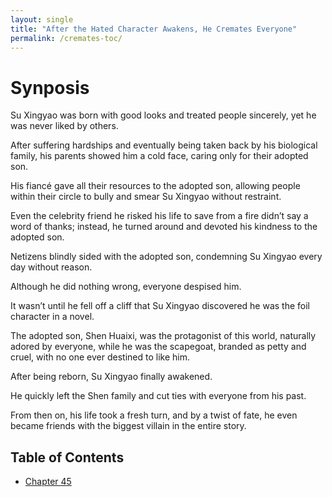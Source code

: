 ```yaml
---
layout: single
title: "After the Hated Character Awakens, He Cremates Everyone"
permalink: /cremates-toc/
---
```


# Synposis

Su Xingyao was born with good looks and treated people sincerely, yet he was never liked by others.

After suffering hardships and eventually being taken back by his biological family, his parents showed him a cold face, caring only for their adopted son.

His fiancé gave all their resources to the adopted son, allowing people within their circle to bully and smear Su Xingyao without restraint.

Even the celebrity friend he risked his life to save from a fire didn’t say a word of thanks; instead, he turned around and devoted his kindness to the adopted son.

Netizens blindly sided with the adopted son, condemning Su Xingyao every day without reason.

Although he did nothing wrong, everyone despised him.

It wasn’t until he fell off a cliff that Su Xingyao discovered he was the foil character in a novel.

The adopted son, Shen Huaixi, was the protagonist of this world, naturally adored by everyone, while he was the scapegoat, branded as petty and cruel, with no one ever destined to like him.

After being reborn, Su Xingyao finally awakened.

He quickly left the Shen family and cut ties with everyone from his past.

From then on, his life took a fresh turn, and by a twist of fate, he even became friends with the biggest villain in the entire story.

## Table of Contents

- [Chapter 45](/stories/cremates/chapter-1/)
